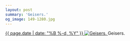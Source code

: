 ```yaml
---
layout: post
summary: 'Geisers.'
og_image: 149-1280.jpg
---
```


<p>
 <time>
  <a href="/149">
   {{ page.date | date: "%B %-d, %Y" }}
  </a>
 </time>
 <a href="/149">
  <img alt="Geisers." data-taken="11/7/2013" sizes="(min-width: 700px) 50vw, calc(100vw - 2rem)" src="{{ site.assets_url }}/149-640.jpg" srcset="{{ site.assets_url }}/149-1280.jpg 1280w, {{ site.assets_url }}/149-960.jpg 960w, {{ site.assets_url }}/149-640.jpg 640w, {{ site.assets_url }}/149-320.jpg 320w"/>
 </a>
 <span>
  Geisers.
 </span>
</p>
